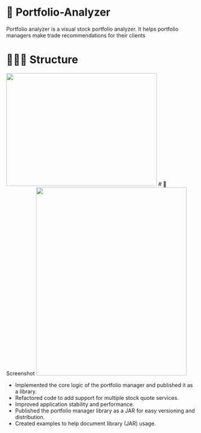 # 📌 Portfolio-Analyzer
Portfolio analyzer is a visual stock portfolio analyzer. It helps portfolio managers make trade recommendations for their clients
# 👨🏽‍💻 Structure
<img src = "https://user-images.githubusercontent.com/76871563/219571725-cb7692d9-3ce5-49b5-a848-4ff06a5b85f0.png" width = "400" height = "300">
# 👀 Screenshot
<img src = "https://user-images.githubusercontent.com/76871563/219571901-fd64ee9e-12db-44ee-84fa-7ecb84277c4f.png" width = "400" height = "500">

* Implemented the core logic of the portfolio manager and published it as a library.
* Refactored code to add support for multiple stock quote services.
* Improved application stability and performance.
* Published the portfolio manager library as a JAR for easy versioning and distribution.
* Created examples to help document library (JAR) usage.
